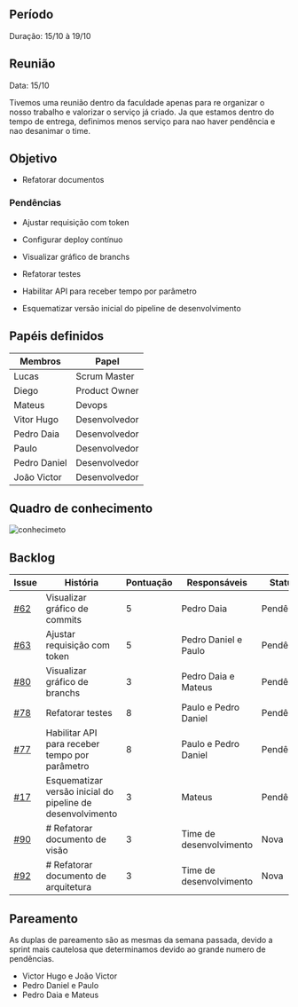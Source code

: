 
  

## Período

  
  

Duração: 15/10 à 19/10

  

## Reunião

  
  

Data: 15/10
  
Tivemos uma reunião dentro da faculdade apenas para re organizar o nosso trabalho e valorizar o serviço já criado. Ja que estamos dentro do tempo de entrega, definimos menos serviço para nao haver pendência e nao desanimar o time.
  

  

## Objetivo

- Refatorar documentos

### Pendências

- Ajustar requisição com token

- Configurar deploy contínuo

- Visualizar gráfico de branchs

- Refatorar testes

- Habilitar API para receber tempo por parâmetro

- Esquematizar versão inicial do pipeline de desenvolvimento

  

## Papéis definidos
|**Membros**|**Papel**|
|--|--|
| Lucas | Scrum Master |
| Diego | Product Owner |
| Mateus | Devops |
| Vitor Hugo | Desenvolvedor |
| Pedro Daia | Desenvolvedor |
| Paulo | Desenvolvedor |
| Pedro Daniel | Desenvolvedor |
| João Victor | Desenvolvedor |

## Quadro de conhecimento

  

![conhecimeto](https://i.imgur.com/WfDV50a.png)

  

  

  

## Backlog

| **Issue** | **História** | **Pontuação** | **Responsáveis** | **Status** |
|--|--|--|--|--|
| [#62](https://github.com/fga-eps-mds/2019.2-Git-Breakdown/issues/62) | Visualizar gráfico de commits | 5 | Pedro Daia | Pendência |
| [#63](https://github.com/fga-eps-mds/2019.2-Git-Breakdown/issues/63) | Ajustar requisição com token | 5 | Pedro Daniel e Paulo | Pendência |
| [#80](https://github.com/fga-eps-mds/2019.2-Git-Breakdown/issues/80) | Visualizar gráfico de branchs | 3 | Pedro Daia e Mateus | Pendência |
| [#78](https://github.com/fga-eps-mds/2019.2-Git-Breakdown/issues/78) | Refatorar testes | 8 | Paulo e Pedro Daniel | Pendência |
| [#77](https://github.com/fga-eps-mds/2019.2-Git-Breakdown/issues/77) | Habilitar API para receber tempo por parâmetro | 8 | Paulo e Pedro Daniel | Pendência |
| [#17](https://github.com/fga-eps-mds/2019.2-Git-Breakdown/issues/17) | Esquematizar versão inicial do pipeline de desenvolvimento | 3 | Mateus | Pendência |
| [#90](https://github.com/fga-eps-mds/2019.2-Git-Breakdown/issues/90) | # Refatorar documento de visão | 3 | Time de desenvolvimento | Nova |
| [#92](https://github.com/fga-eps-mds/2019.2-Git-Breakdown/issues/92) | # Refatorar documento de arquitetura | 3 | Time de desenvolvimento | Nova |

## Pareamento

As duplas de pareamento são as mesmas da semana passada, devido a sprint mais cautelosa que determinamos devido ao grande numero de pendências.
- Victor Hugo e João Victor
- Pedro Daniel e Paulo
- Pedro Daia e Mateus